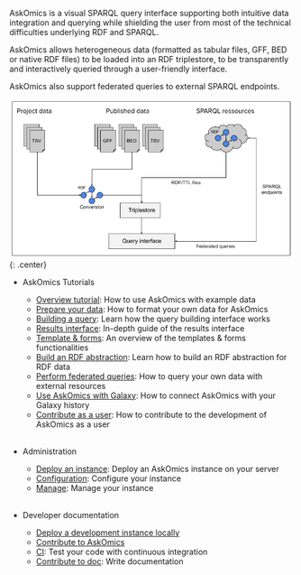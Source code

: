 AskOmics is a visual SPARQL query interface supporting both intuitive data integration and querying while shielding the user from most of the technical difficulties underlying RDF and SPARQL.

AskOmics allows heterogeneous data (formatted as tabular files, GFF, BED or native RDF files) to be loaded into an RDF triplestore, to be transparently and interactively queried through a user-friendly interface.

AskOmics also support federated queries to external SPARQL endpoints.

![AskOmics](img/askograph.png){: .center}

- AskOmics Tutorials
    - [Overview tutorial](tutorial.md): How to use AskOmics with example data
    - [Prepare your data](data.md): How to format your own data for AskOmics
    - [Building a query](query.md): Learn how the query building interface works
    - [Results interface](results.md): In-depth guide of the results interface
    - [Template & forms](template.md): An overview of the templates & forms functionalities
    - [Build an RDF abstraction](abstraction.md): Learn how to build an RDF abstraction for RDF data
    - [Perform federated queries](federation.md): How to query your own data with external resources
    - [Use AskOmics with Galaxy](galaxy.md): How to connect AskOmics with your Galaxy history
    - [Contribute as a user](issues.md): How to contribute to the development of AskOmics as a user
<br /><br />

- Administration
    - [Deploy an instance](production-deployment.md): Deploy an AskOmics instance on your server
    - [Configuration](configure.md): Configure your instance
    - [Manage](manage.md): Manage your instance
<br /><br />

- Developer documentation
    - [Deploy a development instance locally](dev-deployment.md)
    - [Contribute to AskOmics](contribute.md)
    - [CI](ci.md): Test your code with continuous integration
    - [Contribute to doc](docs.md): Write documentation
